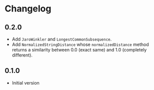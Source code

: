 # Changelog

## 0.2.0

- Add `JaroWinkler` and `LongestCommonSubsequence`.
- Add `NormalizedStringDistance` whose `normalizedDistance` method returns a
  similarity between 0.0 (exact same) and 1.0 (completely different).

## 0.1.0

- Initial version
